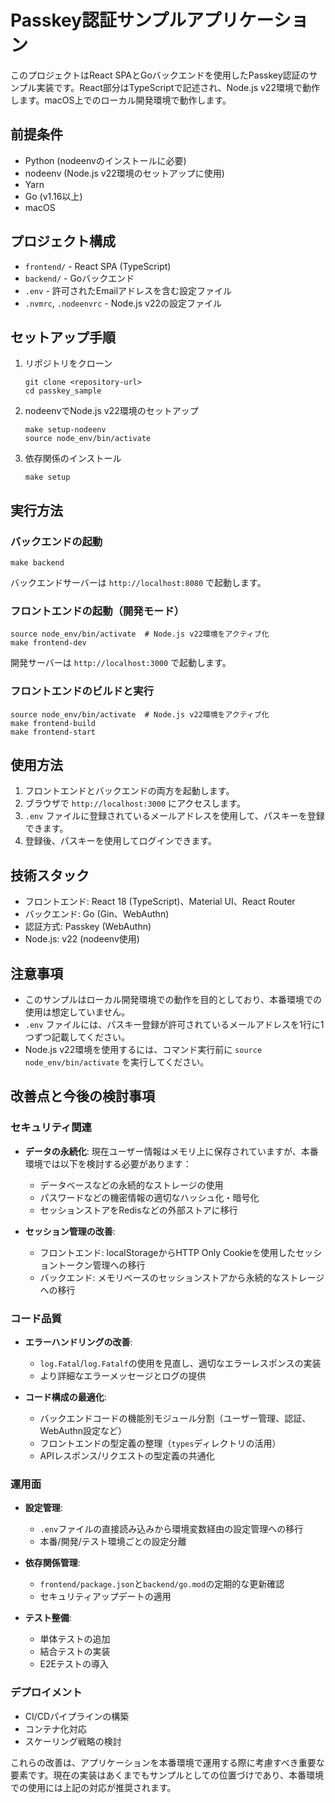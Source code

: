 # Passkey認証サンプルアプリケーション

このプロジェクトはReact SPAとGoバックエンドを使用したPasskey認証のサンプル実装です。React部分はTypeScriptで記述され、Node.js v22環境で動作します。macOS上でのローカル開発環境で動作します。

## 前提条件

- Python (nodeenvのインストールに必要)
- nodeenv (Node.js v22環境のセットアップに使用)
- Yarn
- Go (v1.16以上)
- macOS

## プロジェクト構成

- `frontend/` - React SPA (TypeScript)
- `backend/` - Goバックエンド
- `.env` - 許可されたEmailアドレスを含む設定ファイル
- `.nvmrc`, `.nodeenvrc` - Node.js v22の設定ファイル

## セットアップ手順

1. リポジトリをクローン
   ```
   git clone <repository-url>
   cd passkey_sample
   ```

2. nodeenvでNode.js v22環境のセットアップ
   ```
   make setup-nodeenv
   source node_env/bin/activate
   ```

3. 依存関係のインストール
   ```
   make setup
   ```

## 実行方法

### バックエンドの起動
```
make backend
```
バックエンドサーバーは `http://localhost:8080` で起動します。

### フロントエンドの起動（開発モード）
```
source node_env/bin/activate  # Node.js v22環境をアクティブ化
make frontend-dev
```
開発サーバーは `http://localhost:3000` で起動します。

### フロントエンドのビルドと実行
```
source node_env/bin/activate  # Node.js v22環境をアクティブ化
make frontend-build
make frontend-start
```

## 使用方法

1. フロントエンドとバックエンドの両方を起動します。
2. ブラウザで `http://localhost:3000` にアクセスします。
3. `.env` ファイルに登録されているメールアドレスを使用して、パスキーを登録できます。
4. 登録後、パスキーを使用してログインできます。

## 技術スタック

- フロントエンド: React 18 (TypeScript)、Material UI、React Router
- バックエンド: Go (Gin、WebAuthn)
- 認証方式: Passkey (WebAuthn)
- Node.js: v22 (nodeenv使用)

## 注意事項

- このサンプルはローカル開発環境での動作を目的としており、本番環境での使用は想定していません。
- `.env` ファイルには、パスキー登録が許可されているメールアドレスを1行に1つずつ記載してください。
- Node.js v22環境を使用するには、コマンド実行前に `source node_env/bin/activate` を実行してください。

## 改善点と今後の検討事項

### セキュリティ関連
- **データの永続化**: 現在ユーザー情報はメモリ上に保存されていますが、本番環境では以下を検討する必要があります：
  - データベースなどの永続的なストレージの使用
  - パスワードなどの機密情報の適切なハッシュ化・暗号化
  - セッションストアをRedisなどの外部ストアに移行

- **セッション管理の改善**:
  - フロントエンド: localStorageからHTTP Only Cookieを使用したセッショントークン管理への移行
  - バックエンド: メモリベースのセッションストアから永続的なストレージへの移行

### コード品質
- **エラーハンドリングの改善**:
  - `log.Fatal`/`log.Fatalf`の使用を見直し、適切なエラーレスポンスの実装
  - より詳細なエラーメッセージとログの提供

- **コード構成の最適化**:
  - バックエンドコードの機能別モジュール分割（ユーザー管理、認証、WebAuthn設定など）
  - フロントエンドの型定義の整理（`types`ディレクトリの活用）
  - APIレスポンス/リクエストの型定義の共通化

### 運用面
- **設定管理**:
  - `.env`ファイルの直接読み込みから環境変数経由の設定管理への移行
  - 本番/開発/テスト環境ごとの設定分離

- **依存関係管理**:
  - `frontend/package.json`と`backend/go.mod`の定期的な更新確認
  - セキュリティアップデートの適用

- **テスト整備**:
  - 単体テストの追加
  - 結合テストの実装
  - E2Eテストの導入

### デプロイメント
- CI/CDパイプラインの構築
- コンテナ化対応
- スケーリング戦略の検討

これらの改善は、アプリケーションを本番環境で運用する際に考慮すべき重要な要素です。現在の実装はあくまでもサンプルとしての位置づけであり、本番環境での使用には上記の対応が推奨されます。 